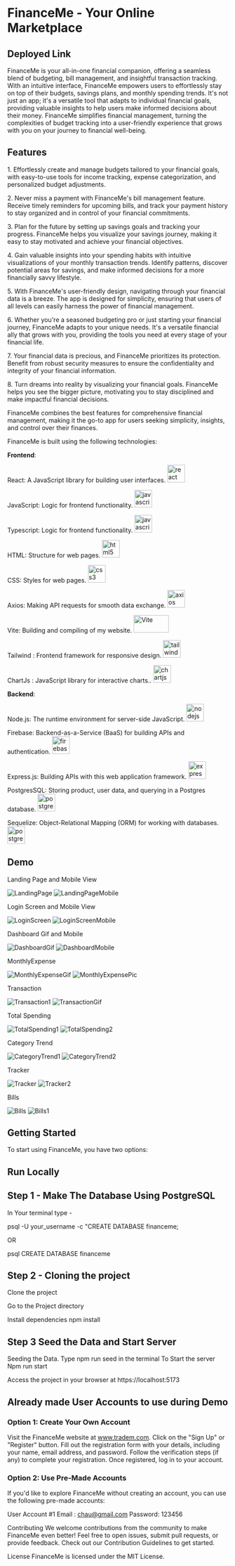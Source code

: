 # FinanceMe - Your Online Marketplace

## Deployed Link

FinanceMe is your all-in-one financial companion, offering a seamless blend of budgeting, bill management, and insightful transaction tracking. With an intuitive interface, FinanceMe empowers users to effortlessly stay on top of their budgets, savings plans, and monthly spending trends. It's not just an app; it's a versatile tool that adapts to individual financial goals, providing valuable insights to help users make informed decisions about their money. FinanceMe simplifies financial management, turning the complexities of budget tracking into a user-friendly experience that grows with you on your journey to financial well-being.

## Features

<p>1.  Effortlessly create and manage budgets tailored to your financial goals, with easy-to-use tools for income tracking, expense categorization, and personalized budget adjustments.</p>
<p>2.  Never miss a payment with FinanceMe's bill management feature. Receive timely reminders for upcoming bills, and track your payment history to stay organized and in control of your financial commitments.</p>
<p>3.  Plan for the future by setting up savings goals and tracking your progress. FinanceMe helps you visualize your savings journey, making it easy to stay motivated and achieve your financial objectives.</p>
<p>4.  Gain valuable insights into your spending habits with intuitive visualizations of your monthly transaction trends. Identify patterns, discover potential areas for savings, and make informed decisions for a more financially savvy lifestyle.</p>
<p>5.  With FinanceMe's user-friendly design, navigating through your financial data is a breeze. The app is designed for simplicity, ensuring that users of all levels can easily harness the power of financial management.</p>
<p>6. Whether you're a seasoned budgeting pro or just starting your financial journey, FinanceMe adapts to your unique needs. It's a versatile financial ally that grows with you, providing the tools you need at every stage of your financial life.</p>
<p>7. Your financial data is precious, and FinanceMe prioritizes its protection. Benefit from robust security measures to ensure the confidentiality and integrity of your financial information.</p>
<p>8. Turn dreams into reality by visualizing your financial goals. FinanceMe helps you see the bigger picture, motivating you to stay disciplined and make impactful financial decisions.</p>
<p>FinanceMe combines the best features for comprehensive financial management, making it the go-to app for users seeking simplicity, insights, and control over their finances.</p>

FinanceMe is built using the following technologies:

**Frontend**:

  <p> React: A JavaScript library for building user interfaces. 
     <a href="https://reactjs.org/"> 
        <img src="https://github.com/devicons/devicon/blob/master/icons/react/react-original.svg" alt="react" width="40" height="40"/> 
      </a>
  </p>
  <p> JavaScript: Logic for frontend functionality.
      <a href="https://developer.mozilla.org/en-US/docs/Web/JavaScript"> 
      <img src="https://user-images.githubusercontent.com/48143100/163075516-9b38424a-eec9-411f-8718-6facb953d642.png" alt="javascript" width="40" height="40"/> 
      </a>
  </p>
  <p> Typescript: Logic for frontend functionality.
      <a href="https://www.typescriptlang.org/"> 
      <img src="https://github.com/devicons/devicon/blob/master/icons/typescript/typescript-plain.svg" alt="javascript" width="40" height="40"/> 
      </a>
  </p>
  <p> HTML: Structure for web pages.
     <a href="https://www.w3.org/html/">
        <img src="https://github.com/devicons/devicon/blob/master/icons/html5/html5-original.svg" alt="html5" width="40" height="40"/> 
      </a> 
  </p>
  <p> CSS: Styles for web pages.
     <a href="https://www.w3schools.com/css/"> 
        <img src="https://github.com/devicons/devicon/blob/master/icons/css3/css3-original.svg" alt="css3" width="40" height="40"/> 
        </a> 
  </p>
   <p> Axios: Making API requests for smooth data exchange. 
        <a href ="https://axios-http.com">
            <img src="https://raw.githubusercontent.com/brianhngo/ChipCorner/main/public/images/axios.png" alt="axios" width="40" height="40"/>
        </a>
    </p>
   <p> Vite: Building and compiling of my website.
  <a href="https://github.com/brianhngo/ResumePortfolio/blob/main/public/vite.svg">
    <img width="80" height="40" src="https://github.com/brianhngo/ResumePortfolio/blob/main/public/vite.svg" alt="Vite" />
  </a>
</p>
 <p> Tailwind : Frontend framework for responsive design.
    <a href="https://getbootstrap.com/"> 
        <img src="https://github.com/devicons/devicon/blob/master/icons/tailwindcss/tailwindcss-plain.svg" alt="tailwind" width="40" height="40"/> 
      </a>
  </p>
  <p> ChartJs : JavaScript library for interactive charts..
    <a href="https://www.chartjs.org/"> 
        <img src="https://github.com/brianhngo/FinanceMe/blob/main/public/images/chartjs-logo.svg" alt="chartjs" width="40" height="40"/> 
      </a>
  </p>

**Backend**:

  <p> Node.js: The runtime environment for server-side JavaScript. 
        <a href="https://nodejs.org"> 
        <img src="https://github.com/devicons/devicon/blob/master/icons/nodejs/nodejs-original.svg" alt="nodejs" width="40" height="40"/> 
        </a> 
    </p>
  <p>Firebase: Backend-as-a-Service (BaaS) for building APIs and authentication.
      <a href = "https://firebase.google.com/">
        <img src = "https://github.com/devicons/devicon/blob/master/icons/firebase/firebase-plain.svg" alt = 'firebase' width='40' height = '40'/>
      </a>
  </p>
   <p> Express.js: Building APIs with this web application framework.
        <a href="https://expressjs.com/">
        <img src="https://github.com/CatherineJOnia/DinGo/blob/main/public/images/express.png" alt="express" width="40" height="40"/>
        </a>
    </p>
     <p> PostgresSQL: Storing product,  user data, and querying in a Postgres database. 
        <a href="https://www.postgresql.org">
        <img src="https://raw.githubusercontent.com/devicons/devicon/master/icons/postgresql/postgresql-original-wordmark.svg" alt="postgresql" width="40" height="40"/>
        </a>
    </p>
    <p> Sequelize: Object-Relational Mapping (ORM) for working with databases.
        <a href="https://www.sequelize.org">
        <img src="https://user-images.githubusercontent.com/48143100/163075611-a24477b9-2c48-462b-9dd5-64ef73f356e3.png" alt="postgresql" width="40" height="40"/>
        </a>
    </p>

## Demo

<p> Landing Page and Mobile View </p>

![LandingPage](https://github.com/brianhngo/FinanceMe/blob/main/FinanceMeGifs/LandingPage.gif)
![LandingPageMobile](https://github.com/brianhngo/FinanceMe/blob/main/FinanceMeGifs/LandingPage%20Mobile.gif)

<p>  Login Screen and Mobile View </p>

![LoginScreen](https://github.com/brianhngo/FinanceMe/blob/main/FinanceMeGifs/Login%20Screen.gif)
![LoginScreenMobile](https://github.com/brianhngo/FinanceMe/blob/main/FinanceMeGifs/Mobile%20Login%20Screen.png)

<p> Dashboard Gif and Mobile </p>

![DashboardGif](https://github.com/brianhngo/FinanceMe/blob/main/FinanceMeGifs/Dashboard.gif)
![DashboardMobile](https://github.com/brianhngo/FinanceMe/blob/main/FinanceMeGifs/DashboardMobile.gif)

<p> MonthlyExpense </p>

![MonthlyExpenseGif](https://github.com/brianhngo/FinanceMe/blob/main/FinanceMeGifs/MonthlyExpenses.gif)
![MonthlyExpensePic](https://github.com/brianhngo/FinanceMe/blob/main/FinanceMeGifs/MonthlyBreakdown.png)

<p> Transaction </p>

![Transaction1](https://github.com/brianhngo/FinanceMe/blob/main/FinanceMeGifs/Transactions.png)
![TransactionGif](https://github.com/brianhngo/FinanceMe/blob/main/FinanceMeGifs/Transactions.gif)

<p> Total Spending </p>

![TotalSpending1](https://github.com/brianhngo/FinanceMe/blob/main/FinanceMeGifs/TotalSpending.gif)
![TotalSpending2](https://github.com/brianhngo/FinanceMe/blob/main/FinanceMeGifs/TotalSpending.png)

<p> Category Trend </p>

![CategoryTrend1](https://github.com/brianhngo/FinanceMe/blob/main/FinanceMeGifs/CategoryTrends.gif)
![CategoryTrend2](https://github.com/brianhngo/FinanceMe/blob/main/FinanceMeGifs/CategoryTrend.png)

<p> Tracker </p>

![Tracker](https://github.com/brianhngo/FinanceMe/blob/main/FinanceMeGifs/Tracker.gif)
![Tracker2](https://github.com/brianhngo/FinanceMe/blob/main/FinanceMeGifs/Tracker.png)

<p> Bills </p>

![Bills](https://github.com/brianhngo/FinanceMe/blob/main/FinanceMeGifs/Bills.png)
![Bills1](https://github.com/brianhngo/FinanceMe/blob/main/FinanceMeGifs/Bills.gif)

## Getting Started

To start using FinanceMe, you have two options:

## Run Locally

## Step 1 - Make The Database Using PostgreSQL

In Your terminal type -

psql -U your_username -c "CREATE DATABASE financeme;

OR

psql
CREATE DATABASE financeme

## Step 2 - Cloning the project

Clone the project

Go to the Project directory

Install dependencies
npm install

## Step 3 Seed the Data and Start Server

Seeding the Data. Type npm run seed in the terminal
To Start the server Npm run start

Access the project in your browser at https://localhost:5173

## Already made User Accounts to use during Demo

### Option 1: Create Your Own Account

Visit the FinanceMe website at www.tradem.com.
Click on the "Sign Up" or "Register" button.
Fill out the registration form with your details, including your name, email address, and password.
Follow the verification steps (if any) to complete your registration.
Once registered, log in to your account.

### Option 2: Use Pre-Made Accounts

If you'd like to explore FinanceMe without creating an account, you can use the following pre-made accounts:

User Account #1
Email : chau@gmail.com
Password: 123456

Contributing
We welcome contributions from the community to make FinanceMe even better! Feel free to open issues, submit pull requests, or provide feedback. Check out our Contribution Guidelines to get started.

License
FinanceMe is licensed under the MIT License.
